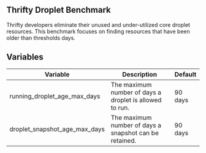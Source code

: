 ## Thrifty Droplet Benchmark

Thrifty developers eliminate their unused and under-utilized core droplet resources.
This benchmark focuses on finding resources that have been older than thresholds days.

## Variables

| Variable | Description | Default |
| - | - | - |
| running_droplet_age_max_days | The maximum number of days a droplet is allowed to run. | 90 days |
| droplet_snapshot_age_max_days | The maximum number of days a snapshot can be retained. | 90 days |
